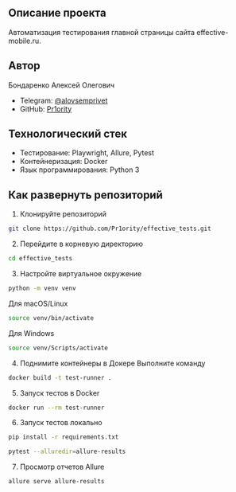 ## Описание проекта

Автоматизация тестирования главной страницы сайта effective-mobile.ru.

## Автор

Бондаренко Алексей Олегович
- Telegram: [@alovsemprivet](https://t.me/alovsemprivet)
- GitHub: [Pr1ority](https://github.com/Pr1ority)

## Технологический стек

- Тестирование: Playwright, Allure, Pytest
- Контейнеризация: Docker
- Язык программирования: Python 3

## Как развернуть репозиторий

1. Клонируйте репозиторий
```bash
git clone https://github.com/Pr1ority/effective_tests.git
```
2. Перейдите в корневую директорию
```bash
cd effective_tests
```
3. Настройте виртуальное окружение
```bash
python -m venv venv
```
Для macOS/Linux
```bash
source venv/bin/activate
```
Для Windows
```bash
source venv/Scripts/activate
```
4. Поднимите контейнеры в Докере
Выполните команду
```bash
docker build -t test-runner .
```
5. Запуск тестов в Docker
```bash
docker run --rm test-runner
```
6. Запуск тестов локально
```bash
pip install -r requirements.txt
```
```bash
pytest --alluredir=allure-results
```
7. Просмотр отчетов Allure
```bash
allure serve allure-results
```
